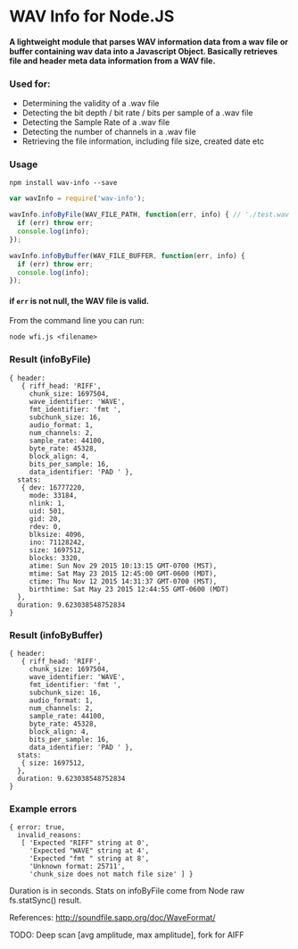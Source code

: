 # WAV Info for Node.JS
#### A lightweight module that parses WAV information data from a wav file or buffer containing wav data into a Javascript Object. Basically retrieves file and header meta data information from a WAV file.  

### Used for:
- Determining the validity of a .wav file
- Detecting the bit depth / bit rate / bits per sample of a .wav file
- Detecting the Sample Rate of a .wav file
- Detecting the number of channels in a .wav file
- Retrieving the file information, including file size, created date etc


### Usage

```
npm install wav-info --save
```

```javascript
var wavInfo = require('wav-info');

wavInfo.infoByFile(WAV_FILE_PATH, function(err, info) { // './test.wav', '/audio/test.wav'
  if (err) throw err;
  console.log(info);
});

wavInfo.infoByBuffer(WAV_FILE_BUFFER, function(err, info) {
  if (err) throw err;
  console.log(info);
});
```
#### if `err` is not null, the WAV file is valid.

From the command line you can run:

```
node wfi.js <filename>
```




### Result (infoByFile)

```
{ header:
   { riff_head: 'RIFF',
     chunk_size: 1697504,
     wave_identifier: 'WAVE',
     fmt_identifier: 'fmt ',
     subchunk_size: 16,
     audio_format: 1,
     num_channels: 2,
     sample_rate: 44100,
     byte_rate: 45328,
     block_align: 4,
     bits_per_sample: 16,
     data_identifier: 'PAD ' },
  stats:
   { dev: 16777220,
     mode: 33184,
     nlink: 1,
     uid: 501,
     gid: 20,
     rdev: 0,
     blksize: 4096,
     ino: 71128242,
     size: 1697512,
     blocks: 3320,
     atime: Sun Nov 29 2015 10:13:15 GMT-0700 (MST),
     mtime: Sat May 23 2015 12:45:00 GMT-0600 (MDT),
     ctime: Thu Nov 12 2015 14:31:37 GMT-0700 (MST),
     birthtime: Sat May 23 2015 12:44:55 GMT-0600 (MDT)
  },
  duration: 9.623038548752834
}
```

### Result (infoByBuffer)

```
{ header:
   { riff_head: 'RIFF',
     chunk_size: 1697504,
     wave_identifier: 'WAVE',
     fmt_identifier: 'fmt ',
     subchunk_size: 16,
     audio_format: 1,
     num_channels: 2,
     sample_rate: 44100,
     byte_rate: 45328,
     block_align: 4,
     bits_per_sample: 16,
     data_identifier: 'PAD ' },
  stats:
   { size: 1697512,
  },
  duration: 9.623038548752834
}
```

### Example errors

```
{ error: true,
  invalid_reasons:
   [ 'Expected "RIFF" string at 0',
     'Expected "WAVE" string at 4',
     'Expected "fmt " string at 8',
     'Unknown format: 25711',
     'chunk_size does not match file size' ] }
```

Duration is in seconds.  Stats on infoByFile come from Node raw fs.statSync() result.

References:
 http://soundfile.sapp.org/doc/WaveFormat/

 TODO: Deep scan [avg amplitude, max amplitude], fork for AIFF
